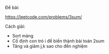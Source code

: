 Đề bài:

https://leetcode.com/problems/3sum/

Cách giải:

- Sort mảng 
- Cố định con trỏ i để biến thành bài toán 2sum
- Tăng và giảm j,k sao cho đến nghiệm
